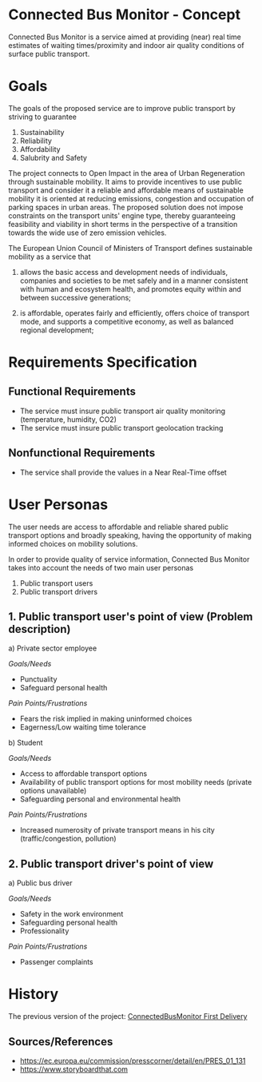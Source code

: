 # Connected Bus Monitor - Concept

Connected Bus Monitor is a service aimed at providing (near) real time estimates of waiting times/proximity
and indoor air quality conditions of surface public transport.


# Goals

The goals of the proposed service are to improve public transport by striving to guarantee
 
1. Sustainability
2. Reliability
3. Affordability
4. Salubrity and Safety


The project connects to Open Impact in the area of Urban Regeneration through sustainable mobility.
It aims to provide incentives to use public transport and consider it a reliable and affordable means of sustainable mobility
it is oriented at reducing emissions, congestion and occupation of parking spaces in urban areas.
The proposed solution does not impose constraints on the transport units' engine type,
 thereby guaranteeing feasibility and viability in short terms in the perspective of a transition towards
 the wide use of zero emission vehicles. 
 
 The European Union Council of Ministers of Transport defines sustainable mobility as a service that
 
1. allows the basic access and development needs of individuals, companies and societies to be met safely and in a manner consistent
  with human and ecosystem health, and promotes equity within and between successive generations;

1. is affordable, operates fairly and efficiently, offers choice of transport mode, and supports a competitive economy, as well as balanced regional development;
 

# Requirements Specification

## Functional Requirements

- The service must insure public transport air quality monitoring (temperature, humidity, CO2)
- The service must insure public transport geolocation tracking

## Nonfunctional Requirements

- The service shall provide the values in a Near Real-Time offset




 
# User Personas

The user needs are access to affordable and reliable shared public transport options and broadly speaking, having the opportunity of making informed choices on mobility solutions.


In order to provide quality of service information, Connected Bus Monitor takes into account the needs of two main user personas
1. Public  transport users
2. Public transport drivers   

## 1. Public transport user's point of view (Problem description)

a) Private sector employee

*Goals/Needs*  
       
- Punctuality
- Safeguard personal health

*Pain Points/Frustrations*

- Fears the risk implied in making uninformed choices
- Eagerness/Low waiting time tolerance


b) Student

*Goals/Needs*

- Access to affordable transport options
- Availability of public transport options for most mobility needs (private options unavailable)
- Safeguarding personal and environmental health

*Pain Points/Frustrations*

- Increased numerosity of private transport means in his city (traffic/congestion, pollution)


## 2. Public transport driver's point of view
a) Public bus driver

*Goals/Needs*

- Safety in the work environment
- Safeguarding personal health
- Professionality

*Pain Points/Frustrations*
- Passenger complaints


# History
 
The previous version of the project: <a href="https://github.com/FrancescoCrino/ConnectedBusMonitor/releases/tag/v1.0">ConnectedBusMonitor First Delivery</a>

## Sources/References
- https://ec.europa.eu/commission/presscorner/detail/en/PRES_01_131
- https://www.storyboardthat.com
